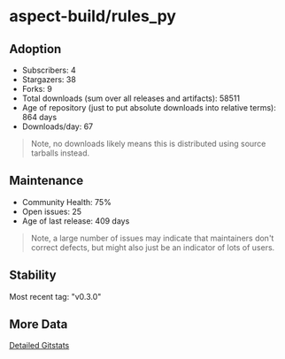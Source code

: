 # aspect-build/rules_py

## Adoption

- Subscribers: 4
- Stargazers: 38
- Forks: 9
- Total downloads (sum over all releases and artifacts): 58511
- Age of repository (just to put absolute downloads into relative terms): 864 days
- Downloads/day: 67

> Note, no downloads likely means this is distributed using source tarballs instead.

## Maintenance

- Community Health: 75%
- Open issues: 25
- Age of last release: 409 days

> Note, a large number of issues may indicate that maintainers don't correct defects, but might also
> just be an indicator of lots of users.

## Stability

Most recent tag: "v0.3.0"

## More Data

[Detailed Gitstats](/bazel-catalog/gitstats/aspect-build/rules_py)

